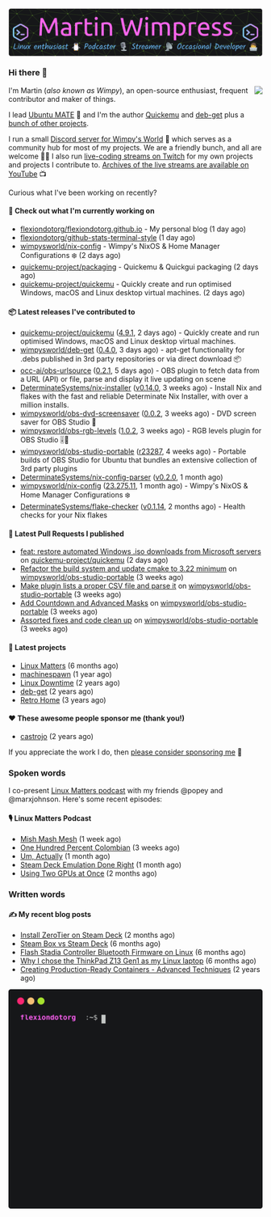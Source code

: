 <div align="center">
  <img align="center" src=".github/github-header-image.png">
</div>

### Hi there 👋

<img align="right" src="https://github-readme-stats.vercel.app/api?username=flexiondotorg&show_icons=true&show=reviews,discussions_started,discussions_answered,prs_merged&include_all_commits=true&bg_color=161719&title_color=fa66ed&icon_color=6bbbfa&text_color=c5c8c6&ring_color=98ed3f&border_radius=8">

I'm Martin (*also known as Wimpy*), an open-source enthusiast, frequent contributor and maker of things.

I lead [Ubuntu MATE](https://ubuntu-mate.org) 🧉 and I'm the author [Quickemu](https://github.com/quickemu-project)
and [deb-get](https://github.com/wimpysworld/deb-get) plus a [bunch of other projects](https://wimpysworld.com/projects/).

I run a small [Discord server for Wimpy's World](https://wimpysworld.io/discord) 💬 which serves as a community hub for most of my projects.
We are a friendly bunch, and all are welcome 🏳️‍🌈
I also run [live-coding streams on Twitch](https://twitch.tv/WimpysWorld) for my own projects and projects I contribute to.
[Archives of the live streams are available on YouTube](https://youtube.com/WimpysWorld) 📺️

Curious what I've been working on recently?

#### 🚧 Check out what I'm currently working on

- [flexiondotorg/flexiondotorg.github.io](https://github.com/flexiondotorg/flexiondotorg.github.io) - My personal blog (1 day ago)
- [flexiondotorg/github-stats-terminal-style](https://github.com/flexiondotorg/github-stats-terminal-style) (1 day ago)
- [wimpysworld/nix-config](https://github.com/wimpysworld/nix-config) - Wimpy&#39;s NixOS  &amp; Home Manager Configurations ❄️ (2 days ago)
- [quickemu-project/packaging](https://github.com/quickemu-project/packaging) - Quickemu &amp; Quickgui packaging (2 days ago)
- [quickemu-project/quickemu](https://github.com/quickemu-project/quickemu) - Quickly create and run optimised Windows, macOS and Linux desktop virtual machines. (2 days ago)

#### 📦️ Latest releases I've contributed to

- [quickemu-project/quickemu](https://github.com/quickemu-project/quickemu) ([4.9.1](https://github.com/quickemu-project/quickemu/releases/tag/4.9.1), 2 days ago) - Quickly create and run optimised Windows, macOS and Linux desktop virtual machines.
- [wimpysworld/deb-get](https://github.com/wimpysworld/deb-get) ([0.4.0](https://github.com/wimpysworld/deb-get/releases/tag/0.4.0), 3 days ago) - apt-get functionality for .debs published in 3rd party repositories or via direct download 📦
- [occ-ai/obs-urlsource](https://github.com/occ-ai/obs-urlsource) ([0.2.1](https://github.com/occ-ai/obs-urlsource/releases/tag/0.2.1), 5 days ago) - OBS plugin to fetch data from a URL (API) or file, parse and display it live updating on scene
- [DeterminateSystems/nix-installer](https://github.com/DeterminateSystems/nix-installer) ([v0.14.0](https://github.com/DeterminateSystems/nix-installer/releases/tag/v0.14.0), 3 weeks ago) - Install Nix and flakes with the fast and reliable Determinate Nix Installer, with over a million installs.
- [wimpysworld/obs-dvd-screensaver](https://github.com/wimpysworld/obs-dvd-screensaver) ([0.0.2](https://github.com/wimpysworld/obs-dvd-screensaver/releases/tag/0.0.2), 3 weeks ago) - DVD screen saver for OBS Studio 📀
- [wimpysworld/obs-rgb-levels](https://github.com/wimpysworld/obs-rgb-levels) ([1.0.2](https://github.com/wimpysworld/obs-rgb-levels/releases/tag/1.0.2), 3 weeks ago) - RGB levels plugin for OBS Studio 🎚️🌈
- [wimpysworld/obs-studio-portable](https://github.com/wimpysworld/obs-studio-portable) ([r23287](https://github.com/wimpysworld/obs-studio-portable/releases/tag/r23287), 4 weeks ago) - Portable builds of OBS Studio for Ubuntu that bundles an extensive collection of 3rd party plugins
- [DeterminateSystems/nix-config-parser](https://github.com/DeterminateSystems/nix-config-parser) ([v0.2.0](https://github.com/DeterminateSystems/nix-config-parser/releases/tag/v0.2.0), 1 month ago)
- [wimpysworld/nix-config](https://github.com/wimpysworld/nix-config) ([23.275.11](https://github.com/wimpysworld/nix-config/releases/tag/23.275.11), 1 month ago) - Wimpy&#39;s NixOS  &amp; Home Manager Configurations ❄️
- [DeterminateSystems/flake-checker](https://github.com/DeterminateSystems/flake-checker) ([v0.1.14](https://github.com/DeterminateSystems/flake-checker/releases/tag/v0.1.14), 2 months ago) - Health checks for your Nix flakes

#### 🔨 Latest Pull Requests I published

- [feat: restore automated Windows .iso downloads from Microsoft servers](https://github.com/quickemu-project/quickemu/pull/836) on [quickemu-project/quickemu](https://github.com/quickemu-project/quickemu) (2 days ago)
- [Refactor the build system and update cmake to 3.22 minimum](https://github.com/wimpysworld/obs-studio-portable/pull/36) on [wimpysworld/obs-studio-portable](https://github.com/wimpysworld/obs-studio-portable) (3 weeks ago)
- [Make plugin lists a proper CSV file and parse it](https://github.com/wimpysworld/obs-studio-portable/pull/35) on [wimpysworld/obs-studio-portable](https://github.com/wimpysworld/obs-studio-portable) (3 weeks ago)
- [Add Countdown and Advanced Masks](https://github.com/wimpysworld/obs-studio-portable/pull/34) on [wimpysworld/obs-studio-portable](https://github.com/wimpysworld/obs-studio-portable) (3 weeks ago)
- [Assorted fixes and code clean up](https://github.com/wimpysworld/obs-studio-portable/pull/33) on [wimpysworld/obs-studio-portable](https://github.com/wimpysworld/obs-studio-portable) (3 weeks ago)

#### 🌱 Latest projects

- [Linux Matters](https://wimpysworld.com/projects/linux-matters/) (6 months ago)
- [machinespawn](https://wimpysworld.com/projects/machinespawn/) (1 year ago)
- [Linux Downtime](https://wimpysworld.com/projects/linux-downtime/) (2 years ago)
- [deb-get](https://wimpysworld.com/projects/deb-get/) (2 years ago)
- [Retro Home](https://wimpysworld.com/projects/retro-home/) (3 years ago)

#### ❤️ These awesome people sponsor me (thank you!)

- [castrojo](https://github.com/castrojo) (2 years ago)

If you appreciate the work I do, then [please consider sponsoring me](https://github.com/sponsors/flexiondotorg) 🤑

### Spoken words

I co-present [Linux Matters podcast](https://linuxmatters.sh) with my friends @popey and @marxjohnson.
Here's some recent episodes:

#### 🎙️ Linux Matters Podcast

- [Mish Mash Mesh](https://linuxmatters.sh/15/) (1 week ago)
- [One Hundred Percent Colombian](https://linuxmatters.sh/14/) (3 weeks ago)
- [Um, Actually](https://linuxmatters.sh/13/) (1 month ago)
- [Steam Deck Emulation Done Right](https://linuxmatters.sh/12/) (1 month ago)
- [Using Two GPUs at Once](https://linuxmatters.sh/11/) (2 months ago)

### Written words

#### ✍️ My recent blog posts

- [Install ZeroTier on Steam Deck](https://wimpysworld.com/posts/install-zerotier-on-steamdeck/) (2 months ago)
- [Steam Box vs Steam Deck](https://wimpysworld.com/posts/steambox-vs-steamdeck/) (6 months ago)
- [Flash Stadia Controller Bluetooth Firmware on Linux](https://wimpysworld.com/posts/flash-stadia-controller-bluetooth-firmware-on-linux/) (6 months ago)
- [Why I chose the ThinkPad Z13 Gen1 as my Linux laptop](https://wimpysworld.com/posts/why-i-chose-the-thinkpad-z13-as-my-linux-laptop/) (6 months ago)
- [Creating Production-Ready Containers - Advanced Techniques](https://wimpysworld.com/posts/creating-production-ready-containers-advanced-techniques/) (2 years ago)

<p align='center'>
  <img align="center" src="https://raw.githubusercontent.com/flexiondotorg/github-stats-terminal-style/master/github_stats.svg">
</p>
